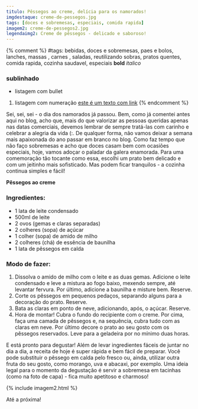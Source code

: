 ```yaml
---
titulo: Pêssegos ao creme, delícia para os namorados!
imgdestaque: creme-de-pessegos.jpg
tags: [doces e sobremesas, especiais, comida rapida]
imagem2: creme-de-pessegos2.jpg
legendaimg2: Creme de pêssegos - delicado e saboroso!
---
```

{% comment %}
#tags: bebidas, doces e sobremesas, paes e bolos, lanches, massas , carnes , saladas, reutilizando sobras, pratos quentes, comida rapida, cozinha saudavel, especiais
**bold**
*italico*
### sublinhado
* listagem com bullet
1. listagem com numeração
[este é um texto com link](https://www.enderecodolink.com)
{% endcomment %}

Sei, sei, sei - o dia dos namorados já passou. Bem, como já comentei antes aqui no blog, acho que, mais do que valorizar as pessoas queridas apenas nas datas comerciais, devemos lembrar de sempre tratá-las com carinho e celebrar a alegria da vida (:. De qualquer forma, não vamos deixar a semana mais apaixonada do ano passar em branco no blog. Como faz tempo que não faço sobremesas e acho que doces casam bem com ocasiões especiais, hoje, vamos adoçar o paladar da galera enamorada. Para uma comemoração tão tocante como essa, escolhi um prato bem delicado e com um jeitinho mais sofisticado. Mas podem ficar tranquilos - a cozinha continua simples e fácil! 

**Pêssegos ao creme**

### Ingredientes:

* 1 lata de leite condensado
* 500ml de leite
* 2 ovos (gemas e claras separadas)
* 2 colheres (sopa) de açúcar 
* 1 colher (sopa) de amido de milho
* 2 colheres (chá) de essência de baunilha
* 1 lata de pêssegos em calda 

### Modo de fazer: 

1. Dissolva o amido de milho com o leite e as duas gemas. Adicione o leite condensado e leve a mistura ao fogo baixo, mexendo sempre, até levantar fervura. Por último, adicione a baunilha e misture bem. Reserve.
2. Corte os pêssegos em pequenos pedaços, separando alguns para a decoração do prato. Reserve.
3. Bata as claras em ponto de neve, adicionando, após, o açúcar. Reserve.
4. Hora de montar! Cubra o fundo do recipiente com o creme. Por cima, faça uma camada de pêssegos e, na sequência, cubra tudo com as claras em neve. Por último decore o prato ao seu gosto com os pêssegos reservados. Leve para a geladeira por no mínimo duas horas. 

E está pronto para degustar! Além de levar ingredientes fáceis de juntar no dia a dia, a receita de hoje é super rápida e bem fácil de preparar. Você pode substituir o pêssego em calda pelo fresco ou, ainda, utilizar outra fruta do seu gosto, como morango, uva e abacaxi, por exemplo. Uma ideia legal para o momento da degustação é servir a sobremesa em tacinhas (como na foto de capa) - fica muito apetitoso e charmoso!

{% include imagem2.html %}

Até a próxima!

